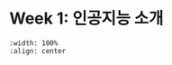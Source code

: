 # Week 1: 인공지능 소개

```{image} figs/cover.png
:width: 100%
:align: center
```

```{tableofcontents}

```
